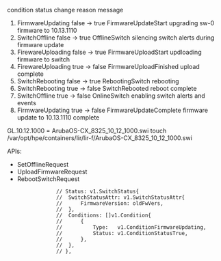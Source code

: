 condition status change reason message 
1. FirmwareUpdating false -> true FirmwareUpdateStart upgrading sw-0 firmware to 10.13.1110 
2. SwitchOffline false -> true OfflineSwitch silencing switch alerts during firmware update 
3. FirewareUploading false -> true FirmwareUploadStart updloading firmware to switch 
4. FirewareUploading true -> false FirmwareUploadFinished upload complete 
5. SwitchRebooting false -> true RebootingSwitch rebooting 
6. SwitchRebooting true -> false SwitchRebooted reboot complete 
7. SwitchOffline true -> false OnlineSwitch enabling switch alerts and events 
8. FirmwareUpdating true -> false FirmwareUpdateComplete firmware update to 10.13.1110 complete


GL.10.12.1000 = ArubaOS-CX_8325_10_12_1000.swi
touch /var/opt/hpe/containers/lir/lir-f/ArubaOS-CX_8325_10_12_1000.swi

APIs:
- SetOfflineRequest
- UploadFirmwareRequest
- RebootSwitchRequest

```
				// Status: v1.SwitchStatus{
				// 	SwitchStatusAttr: v1.SwitchStatusAttr{
				// 		FirmwareVersion: oldFwVers,
				// 	},
				// 	Conditions: []v1.Condition{
				// 		{
				// 			Type:   v1.ConditionFirmwareUpdating,
				// 			Status: v1.ConditionStatusTrue,
				// 		},
				// 	},
				// },

```